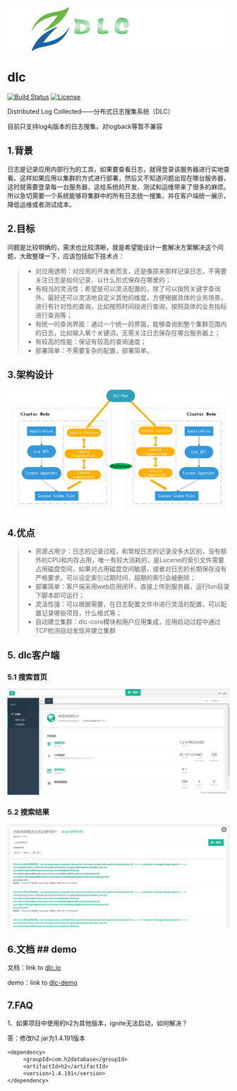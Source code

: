 ![](LOGO.png)
# dlc
[![Build Status](https://travis-ci.org/xiapshen/dlc.svg?branch=master)](https://travis-ci.org/xiapshen/dlc) [![License](https://img.shields.io/badge/license-Apache%202-4EB1BA.svg)](https://www.apache.org/licenses/LICENSE-2.0.html)

Distributed Log Collected——分布式日志搜集系统（DLC）

目前只支持log4j版本的日志搜集，对logback等暂不兼容

## 1.背景
日志是记录应用内部行为的工具，如果要查看日志，就得登录该服务器进行实地查看。这样如果应用以集群的方式进行部署，然后又不知道问题出现在哪台服务器，这时就需要登录每一台服务器，这给系统的开发、测试和运维带来了很多的麻烦。
所以急切需要一个系统能够将集群中的所有日志统一搜集，并在客户端统一展示，降低运维或者测试成本。

## 2.目标

问题是比较明确的，需求也比较清晰，就是希望能设计一套解决方案解决这个问题，大致整理一下，应该包括如下技术点：

> *   对应用透明：对应用的开发者而言，还是像原来那样记录日志，不需要关注日志是如何记录、以什么形式保存在哪里的；
> *   有相当的灵活性：希望是可以灵活配置的，除了可以按照关键字查询外，最好还可以灵活地自定义其他的维度，方便根据具体的业务场景，进行有针对性的查询，比如按照时间段进行查询，按照具体的业务指标进行查询等；
> *   有统一的查询界面：通过一个统一的界面，能够查询到整个集群范围内的日志，比如输入某个关键词，无需关注日志保存在哪台服务器上；
> *   有较高的性能：保证有较高的查询速度；
> *   部署简单：不需要复杂的配置，部署简单。

## 3.架构设计
![](./docs/images/架构.PNG)

## 4.优点
     
> *   资源占用少：日志的记录过程，和常规日志的记录没多大区别，没有额外的CPU和内存占用，唯一有较大消耗的，是Lucene的索引文件需要占用磁盘空间，如果对占用磁盘空间敏感，或者对日志的长期保存没有严格要求，可以设定索引过期时间，超期的索引会被删除；
> *   部署简单：客户端采用web应用闭环，直接上传到服务器，运行bin目录下脚本即可运行；
> *   灵活性强：可以根据需要，在日志配置文件中进行灵活的配置，可以配置记录哪些项目，什么格式等；
> *   自动建立集群：dlc-core模块和用户应用集成，应用启动过程中通过TCP检测自动发现并建立集群

## 5. dlc客户端
### 5.1 搜索首页
![](./docs/images/search_index.png)

### 5.2 搜索结果
![](./docs/images/result.png)

## 6.文档 ## demo
文档：link to [dlc.io](https://dlc.gitbooks.io/dlc-user-book/content/)

demo：link to [dlc-demo](https://github.com/xiapshen/dlc/tree/master/exmple/dlc-example)

## 7.FAQ
1、如果项目中使用的h2为其他版本，ignite无法启动，如何解决？

答：修改h2 jar为1.4.191版本
```
<dependency>
     <groupId>com.h2database</groupId>
     <artifactId>h2</artifactId>
     <version>1.4.191</version>
</dependency>
```
